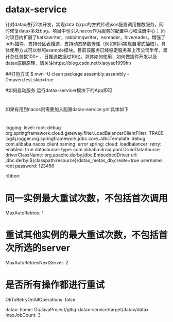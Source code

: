 # datax-service
针对datax进行2次开发，实现data 以rpc的方式传递json配置调用推数服务，同时修复datax多处bug。项目中也引入nacos作为服务的配置中心和注册中心； 同时项目内扩展了kafkawriter，rabbitmqwriter，esreader，hivereader。增强了hdfs插件，支持分区表推送，支持动态参数传递（例如时间实现自增式抽取）。具体使用方式可以参照example模块。目前该服务已经稳定服务某上市公司半年，累计总任务数100+ ，日推送数据过10亿。具体如何使用，如何做插件开发以及datax底层原理，请关注https://blog.csdn.net/xiaoyao1999hn

##打包方式
    $ mvn -U clean package assembly:assembly -Dmaven.test.skip=true
    
#如何启动服务
运行datax-servicer模块下的App即可
#
如果有用到nacos则需要加入配置datax-service.yml具体如下
#
logging:
  level:
    root: debug
    org.springframework.cloud.gateway.filter.LoadBalancerClientFilter: TRACE
    log4j.logger.org.springframework.jdbc.core.JdbcTemplate: debug
    com.alibaba.nacos.client.naming: error
spring:
  cloud:
    loadbalancer:
      retry:
        enabled: true
  datasource:
    type: com.alibaba.druid.pool.DruidDataSource
    driverClassName: org.apache.derby.jdbc.EmbeddedDriver
    url: jdbc:derby:${classpath:resource}/datax_metas_db;create=true
    username: root
    password: 123456

ribbon:
  # 同一实例最大重试次数，不包括首次调用
  MaxAutoRetries: 1
  # 重试其他实例的最大重试次数，不包括首次所选的server
  MaxAutoRetriesNextServer: 2
  # 是否所有操作都进行重试
  OkToRetryOnAllOperations: false

datax:
  home: D:/JavaProject/glbg-datax-service/target/datax/datax
  maxJobCount: 3 